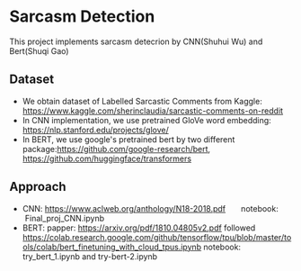 # Sarcasm Detection

This project implements sarcasm detecrion by CNN(Shuhui Wu) and Bert(Shuqi Gao)

## Dataset
* We obtain dataset of Labelled Sarcastic Comments from Kaggle: https://www.kaggle.com/sherinclaudia/sarcastic-comments-on-reddit
* In CNN implementation, we use pretrained GloVe word embedding: https://nlp.stanford.edu/projects/glove/
* In BERT, we use google's pretrained bert by two different package:https://github.com/google-research/bert, https://github.com/huggingface/transformers

## Approach
* CNN: https://www.aclweb.org/anthology/N18-2018.pdf &nbsp; &nbsp; &nbsp; notebook: &nbsp;Final_proj_CNN.ipynb
* BERT: papper: https://arxiv.org/pdf/1810.04805v2.pdf followed https://colab.research.google.com/github/tensorflow/tpu/blob/master/tools/colab/bert_finetuning_with_cloud_tpus.ipynb notebook:    try_bert_1.ipynb and try-bert-2.ipynb
  
